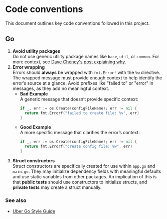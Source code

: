 # Code conventions
This document outlines key code conventions followed in this project.

## Go
1. __Avoid utility packages__ <br />
  Do not use generic utility package names like `base`, `util`, or `common`. For more context, see [Dave Cheney's post explaining why](https://dave.cheney.net/2019/01/08/avoid-package-names-like-base-util-or-common).
2. __Error wrapping__ <br />
  Errors should __always__ be wrapped with `fmt.Errorf` with the `%w` directive. The wrapped message must provide enough context to help identify the error’s source at a glance. Avoid prefixes like "failed to" or "error" in messages, as they add no meaningful context.
    - __Bad Example__ <br />
      A generic message that doesn’t provide specific context:
      ```go
      if _, err := os.Create(configFileName); err != nil {
        return fmt.Errorf("failed to create file: %v", err)
      }
      ```
    - __Good Example__ <br />
    A more specific message that clarifies the error’s context:
      ```go
      if _, err := os.Create(configFileName); err != nil {
        return fmt.Errorf("create config file: %w", err)
      }
      ```
3. __Struct constructors__ <br />
  Struct constructors are specifically created for use within `app.go` and `main.go`. They may initialize dependency fields with meaningful defaults and use static variables from other packages. An implication of this is that __public tests__ should use constructors to initialize structs, and __private tests__ may create a struct manually.

### See also
- [Uber Go Style Guide](https://github.com/uber-go/guide/blob/master/style.md)
